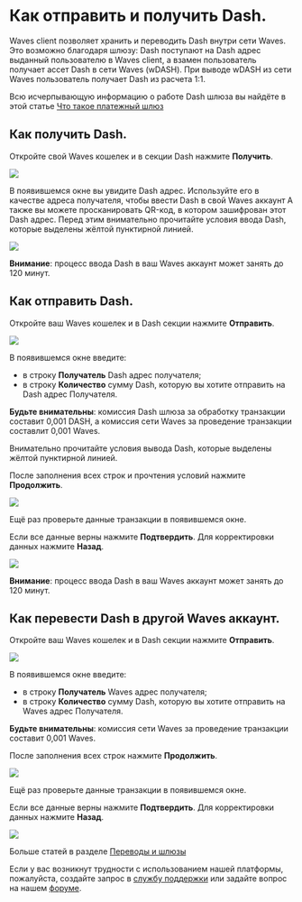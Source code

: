 # **Как отправить и получить Dash**.

Waves client позволяет хранить и переводить Dash внутри сети Waves. Это возможно благодаря шлюзу: Dash поступают на Dash адрес выданный пользователю в Waves client, а взамен пользователь получает ассет Dash в сети Waves (wDASH). При выводе wDASH из сети Waves пользователь получает Dash из расчета 1:1.

Всю исчерпывающую информацию о работе Dash шлюза вы найдёте в этой статье [Что такое платежный шлюз](/waves-client/frequently-asked-questions-faq/transfers-and-gateways/payment-gateway.md)

## **Как получить Dash**.

Откройте свой Waves кошелек и в секции Dash нажмите **Получить**.

![](/_assets/dash_transfers_01.png)

В появившемся окне вы увидите Dash адрес.
Используйте его в качестве адреса получателя, чтобы ввести Dash в свой Waves аккаунт
А также вы можете просканировать QR-код, в котором зашифрован этот Dash адрес.
Перед этим внимательно прочитайте условия ввода Dash, которые выделены жёлтой пунктирной линией.

![](/_assets/dash_transfers_02.png)

**Внимание**: процесс ввода Dash в ваш Waves аккаунт может занять до 120 минут.

## **Как отправить Dash**.

Откройте ваш Waves кошелек и в Dash секции нажмите **Отправить**.

![](/_assets/dash_transfers_03.png)

В появившемся окне введите:

- в строку **Получатель** Dash адрес получателя;
- в строку **Количество** сумму Dash, которую вы хотите отправить на Dash адрес Получателя.

**Будьте внимательны**: комиссия Dash шлюза за обработку транзакции составит 0,001 DASH, а комиссия сети Waves за проведение транзакции составлит 0,001 Waves.

Внимательно прочитайте условия вывода Dash, которые выделены жёлтой пунктирной линией.

После заполнения всех строк и прочтения условий нажмите **Продолжить**.

![](/_assets/dash_transfers_04.png)

Ещё раз проверьте данные транзакции в появившемся окне.

Если все данные верны нажмите **Подтвердить**. Для корректировки данных нажмите **Назад**.

![](/_assets/dash_transfers_05.png)

**Внимание**: процесс ввода Dash в ваш Waves аккаунт может занять до 120 минут.

## **Как перевести Dash в другой Waves аккаунт**.

Откройте ваш Waves кошелек и в Dash секции нажмите **Отправить**.

![](/_assets/dash_transfers_06.png)

В появившемся окне введите:

- в строку **Получатель** Waves адрес получателя;
- в строку **Количество** сумму Dash, которую вы хотите отправить на Waves адрес Получателя.

**Будьте внимательны**: комиссия сети Waves за проведение транзакции составит 0,001 Waves.

После заполнения всех строк нажмите **Продолжить**.

![](/_assets/dash_transfers_07.png)

Ещё раз проверьте данные транзакции в появившемся окне.

Если все данные верны нажмите **Подтвердить**. Для корректировки данных нажмите **Назад**.

![](/_assets/dash_transfers_08.png)

Больше статей в разделе [Переводы и шлюзы](/waves-client/wallet-management.md)

Если у вас возникнут трудности с использованием нашей платформы, пожалуйста, создайте запрос в [службу поддержки](https://support.wavesplatform.com/) или задайте вопрос на нашем [форуме](https://forum.wavesplatform.com/).
